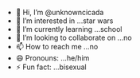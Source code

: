 - 👋 Hi, I’m @unknowncicada
- 👀 I’m interested in ...star wars
- 🌱 I’m currently learning ...school
- 💞️ I’m looking to collaborate on ...no
- 📫 How to reach me ...no
- 😄 Pronouns: ...he/him
- ⚡ Fun fact: ...bisexual

<!---
unknowncicada/unknowncicada is a ✨ special ✨ repository because its `README.md` (this file) appears on your GitHub profile.
You can click the Preview link to take a look at your changes.
--->
